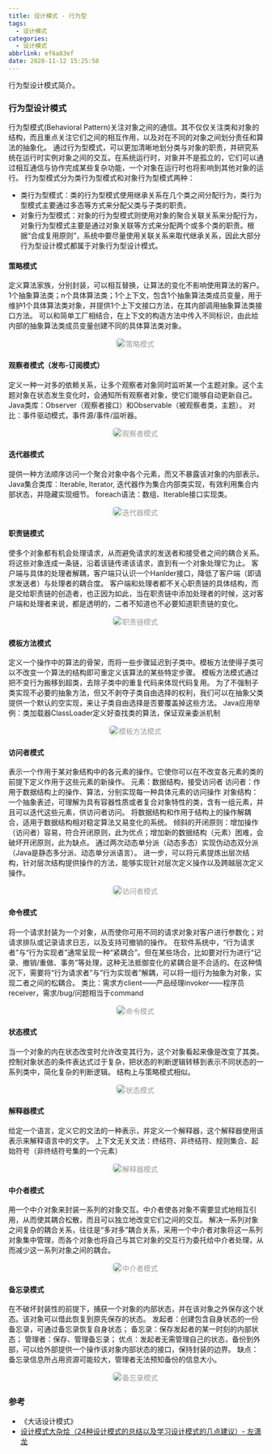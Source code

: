 ```yaml
---
title: 设计模式 - 行为型
tags:
  - 设计模式
categories:
  - 设计模式
abbrlink: ef6a83ef
date: 2020-11-12 15:25:58
---
```


行为型设计模式简介。

<!-- more -->

### 行为型设计模式

行为型模式(Behavioral Pattern)关注对象之间的通信。其不仅仅关注类和对象的结构，而且重点关注它们之间的相互作用，以及对在不同的对象之间划分责任和算法的抽象化。
通过行为型模式，可以更加清晰地划分类与对象的职责，并研究系统在运行时实例对象之间的交互。在系统运行时，对象并不是孤立的，它们可以通过相互通信与协作完成某些复杂功能，一个对象在运行时也将影响到其他对象的运行。
行为型模式分为类行为型模式和对象行为型模式两种：
- 类行为型模式：类的行为型模式使用继承关系在几个类之间分配行为，类行为型模式主要通过多态等方式来分配父类与子类的职责。
- 对象行为型模式：对象的行为型模式则使用对象的聚合关联关系来分配行为，对象行为型模式主要是通过对象关联等方式来分配两个或多个类的职责。根据“合成复用原则”，系统中要尽量使用关联关系来取代继承关系，因此大部分行为型设计模式都属于对象行为型设计模式。

#### 策略模式
定义算法家族，分别封装，可以相互替换，让算法的变化不影响使用算法的客户。
1个抽象算法类；n个具体算法类；1个上下文，包含1个抽象算法类成员变量，用于维护1个具体算法类对象，并提供1个上下文接口方法，在其内部调用抽象算法类接口方法。
可以和简单工厂相结合，在上下文的构造方法中传入不同标识，由此给内部的抽象算法类成员变量创建不同的具体算法类对象。
<center><img style="border-radius: 0.3125em; box-shadow: 0 2px 4px 0 rgba(34,36,38,.12),0 2px 10px 0 rgba(34,36,38,.08);" src="https://static.tongjilab.cn/blog/20191020215533.png"><div style="display: inline-block; color: #999; padding: 2px;">策略模式</div></center>

#### 观察者模式（发布-订阅模式）
定义一种一对多的依赖关系，让多个观察者对象同时监听某一个主题对象。这个主题对象在状态发生变化时，会通知所有观察者对象，使它们能够自动更新自己。
Java类库：Observer（观察者接口）和Observable（被观察者类，主题）。
对比：事件驱动模式，事件源/事件/监听器。
<center><img style="border-radius: 0.3125em; box-shadow: 0 2px 4px 0 rgba(34,36,38,.12),0 2px 10px 0 rgba(34,36,38,.08);" src="https://static.tongjilab.cn/blog/20191020215639.png"><div style="display: inline-block; color: #999; padding: 2px;">观察者模式</div></center>

#### 迭代器模式
提供一种方法顺序访问一个聚合对象中各个元素，而又不暴露该对象的内部表示。
Java集合类库：Iterable, Iterator, 迭代器作为集合内部类实现，有效利用集合内部状态，并隐藏实现细节。
foreach语法：数组、Iterable接口实现类。
<center><img style="border-radius: 0.3125em; box-shadow: 0 2px 4px 0 rgba(34,36,38,.12),0 2px 10px 0 rgba(34,36,38,.08);" src="https://static.tongjilab.cn/blog/20191020215842.png"><div style="display: inline-block; color: #999; padding: 2px;">迭代器模式</div></center>

#### 职责链模式
使多个对象都有机会处理请求，从而避免请求的发送者和接受者之间的耦合关系。将这些对象连成一条链，沿着该链传递该请求，直到有一个对象处理它为止。
客户端与具体的处理者解耦，客户端只认识一个Hanlder接口，降低了客户端（即请求发送者）与处理者的耦合度。
客户端和处理者都不关心职责链的具体结构，而是交给职责链的创造者，也正因为如此，当在职责链中添加处理者的时候，这对客户端和处理者来说，都是透明的，二者不知道也不必要知道职责链的变化。
<center><img style="border-radius: 0.3125em; box-shadow: 0 2px 4px 0 rgba(34,36,38,.12),0 2px 10px 0 rgba(34,36,38,.08);" src="https://static.tongjilab.cn/blog/20191020220808.png"><div style="display: inline-block; color: #999; padding: 2px;">职责链模式</div></center>

#### 模板方法模式
定义一个操作中的算法的骨架，而将一些步骤延迟到子类中。模板方法使得子类可以不改变一个算法的结构即可重定义该算法的某些特定步骤。
模板方法模式通过把不变行为搬移到超类，去除子类中的重复代码来体现代码复用。
为了不强制子类实现不必要的抽象方法，但又不剥夺子类自由选择的权利，我们可以在抽象父类提供一个默认的空实现，来让子类自由选择是否要覆盖掉这些方法。
Java应用举例：类加载器ClassLoader定义好查找类的算法，保证双亲委派机制
<center><img style="border-radius: 0.3125em; box-shadow: 0 2px 4px 0 rgba(34,36,38,.12),0 2px 10px 0 rgba(34,36,38,.08);" src="https://static.tongjilab.cn/blog/20191020221044.png"><div style="display: inline-block; color: #999; padding: 2px;">模板方法模式</div></center>

#### 访问者模式
表示一个作用于某对象结构中的各元素的操作。它使你可以在不改变各元素的类的前提下定义作用于这些元素的新操作。
元素：数据结构，接受访问者
访问者：作用于数据结构上的操作、算法，分别实现每一种具体元素的访问操作
对象结构：一个抽象表述，可理解为具有容器性质或者复合对象特性的类，含有一组元素，并且可以迭代这些元素，供访问者访问。
将数据结构和作用于结构上的操作解耦合，适用于数据结构相对稳定算法又易变化的系统。
倾斜的开闭原则：增加操作（访问者）容易，符合开闭原则，此为优点；增加新的数据结构（元素）困难，会破坏开闭原则，此为缺点。
通过两次动态单分派（动态多态）实现伪动态双分派（Java是静态多分派、动态单分派语言）。
进一步，可以将元素提炼出层次结构，针对层次结构提供操作的方法，能够实现针对层次定义操作以及跨越层次定义操作。
<center><img style="border-radius: 0.3125em; box-shadow: 0 2px 4px 0 rgba(34,36,38,.12),0 2px 10px 0 rgba(34,36,38,.08);" src="https://static.tongjilab.cn/blog/20191020221542.png"><div style="display: inline-block; color: #999; padding: 2px;">访问者模式</div></center>

#### 命令模式
将一个请求封装为一个对象，从而使你可用不同的请求对象对客户进行参数化；对请求排队或记录请求日志，以及支持可撤销的操作。
在软件系统中，“行为请求者”与“行为实现者”通常呈现一种“紧耦合”。但在某些场合，比如要对行为进行“记录、撤销/重做、事务”等处理，这种无法抵御变化的紧耦合是不合适的。在这种情况下，需要将“行为请求者”与“行为实现者”解耦，可以将一组行为抽象为对象，实现二者之间的松耦合。
类比：需求方client——产品经理invoker——程序员receiver，需求/bug/问题相当于command
<center><img style="border-radius: 0.3125em; box-shadow: 0 2px 4px 0 rgba(34,36,38,.12),0 2px 10px 0 rgba(34,36,38,.08);" src="https://static.tongjilab.cn/blog/20191020224429.png"><div style="display: inline-block; color: #999; padding: 2px;">命令模式</div></center>

#### 状态模式
当一个对象的内在状态改变时允许改变其行为，这个对象看起来像是改变了其类。
控制对象状态的条件表达式过于复杂，把状态的判断逻辑转移到表示不同状态的一系列类中，简化复杂的判断逻辑。
结构上与策略模式相似。
<center><img style="border-radius: 0.3125em; box-shadow: 0 2px 4px 0 rgba(34,36,38,.12),0 2px 10px 0 rgba(34,36,38,.08);" src="https://static.tongjilab.cn/blog/20191020233459.png"><div style="display: inline-block; color: #999; padding: 2px;">状态模式</div></center>

#### 解释器模式
给定一个语言，定义它的文法的一种表示，并定义一个解释器，这个解释器使用该表示来解释语言中的文字。
上下文无关文法：终结符、非终结符、规则集合、起始符号（非终结符号集的一个元素）
<center><img style="border-radius: 0.3125em; box-shadow: 0 2px 4px 0 rgba(34,36,38,.12),0 2px 10px 0 rgba(34,36,38,.08);" src="https://static.tongjilab.cn/blog/20191020233556.png"><div style="display: inline-block; color: #999; padding: 2px;">解释器模式</div></center>

#### 中介者模式
用一个中介对象来封装一系列的对象交互。中介者使各对象不需要显式地相互引用，从而使其耦合松散，而且可以独立地改变它们之间的交互。
解决一系列对象之间复杂的耦合关系，往往是“多对多”耦合关系，采用一个中介者对象将这一系列对象集中管理，而各个对象也将自己与其它对象的交互行为委托给中介者处理，从而减少这一系列对象之间的耦合。
<center><img style="border-radius: 0.3125em; box-shadow: 0 2px 4px 0 rgba(34,36,38,.12),0 2px 10px 0 rgba(34,36,38,.08);" src="https://static.tongjilab.cn/blog/20191020234246.png"><div style="display: inline-block; color: #999; padding: 2px;">中介者模式</div></center>

#### 备忘录模式
在不破坏封装性的前提下，捕获一个对象的内部状态，并在该对象之外保存这个状态。该对象可以借此恢复到原先保存的状态。
发起者：创建包含自身状态的一份备忘录，可通过备忘录恢复自身状态；
备忘录：保存发起者的某一时刻的内部状态；
管理者：保存、管理备忘录；
优点：发起者无需管理自己的状态，备份到外部，可以给外部提供一个操作该对象内部状态的接口，保持封装的边界。
缺点：备忘录信息所占用资源可能较大，管理者无法预知备份的信息大小。
<center><img style="border-radius: 0.3125em; box-shadow: 0 2px 4px 0 rgba(34,36,38,.12),0 2px 10px 0 rgba(34,36,38,.08);" src="https://static.tongjilab.cn/blog/20191020234856.png"><div style="display: inline-block; color: #999; padding: 2px;">备忘录模式</div></center>

### 参考

- 《大话设计模式》
- [设计模式大杂烩（24种设计模式的总结以及学习设计模式的几点建议）- 左潇龙](http://www.zuoxiaolong.com/blog/article.ftl?id=100)